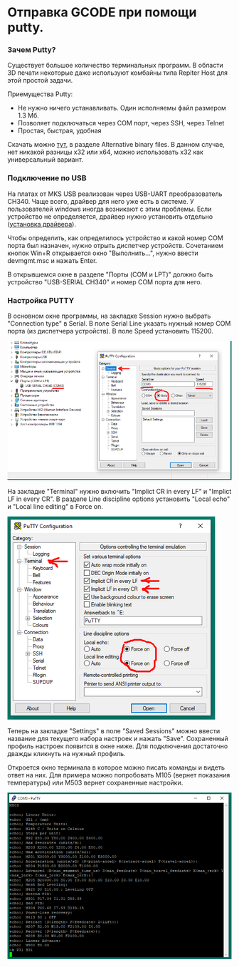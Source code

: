 # Отправка GCODE при помощи putty.

### Зачем Putty?

Существует большое количество терминальных программ. В области 3D печати некоторые даже используют комбайны типа Repiter Host для этой простой задачи. 

Приемущества Putty:

* Не нужно ничего устанавливать. Один исполняемы файл размером 1.3 Мб.
* Позволяет подключаться через COM порт, через SSH, через Telnet
* Простая, быстрая, удобная

Скачать можно [тут](https://www.chiark.greenend.org.uk/~sgtatham/putty/latest.html), в разделе Alternative binary files. В данном случае, нет никакой разницы x32 или x64, можно использовать x32 как универсальный вариант.

### Подключение по USB

На платах от MKS USB реализован через USB-UART преобразователь CH340. Чаще всего, драйвер для него уже есть в системе. У пользователей windows иногда возникают с этим проблемы. Если устройство не определяется, драйвер нужно установить отдельно ([установка драйвера](http://wiki.amperka.ru/articles:driver-ch340)).

Чтобы определить, как определилось устройство и какой номер COM порта был назначен, нужно отрыть диспетчер устройств. Сочетанием кнопок Win+R открывается окно "Выполнить...", нужно ввести devmgmt.msc и нажать Enter.

В открывшемся окне в разделе "Порты (COM и LPT)" должно быть устройство "USB-SERIAL CH340" и номер COM порта для него.

### Настройка PUTTY

В основном окне программы, на закладке Session нужно выбрать "Connection type" в Serial. В поле Serial Line указать нужный номер COM порта (из диспетчера устройств). В поле Speed установить 115200.

![Serial settings](./Serial_settings.png)

На закладке "Terminal" нужно включить "Implict CR in every LF" и "Implict LF in every CR". В разделе Line discipline options установить "Local echo" и "Local line editing" в Force on.

![Terminal settings](./terminal_settings.png)

Теперь на закладке "Settings" в поле "Saved Sessions" можно ввести название для текущего набора настроек и нажать "Save". Сохраненный профиль настроек появится в окне ниже. Для подключения достаточно дважды кликнуть на нужный профиль.

Откроется окно терминала в которое можно писать команды и видеть ответ на них. Для примера можно попробовать M105 (вернет показания температуры) или M503 вернет сохраненные настройки.

![Terminal](./uart_terminal.png)




